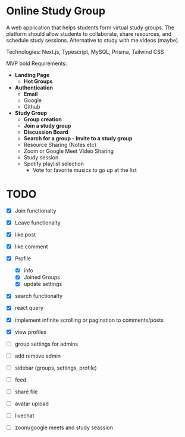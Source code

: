 # Online Study Group

A web application that helps students form virtual study groups. The platform should allow students to collaborate, share resources, and schedule study sessions. Alternative to study with me videos (maybe).

Technologies: Next.js, Typescript, MySQL, Prisma, Tailwind CSS

MVP bold
Requirements:

- **Landing Page**
  - **Hot Groups**
- **Authentication**
  - **Email**
  - Google
  - Github
- **Study Group**
  - **Group creation**
  - **Join a study group**
  - **Discussion Board**
  - **Search for a group - Invite to a study group**
  - Resource Sharing (Notes etc)
  - Zoom or Google Meet Video Sharing
  - Study session
  - Spotify playlist selection
    - Vote for favorite musics to go up at the list

# TODO

- [x] Join functionalty
- [x] Leave functionalty

- [x] like post
- [x] like comment

- [x] Profile

  - [x] info
  - [x] Joined Groups
  - [x] update settings

- [x] search functionalty

- [x] react query

- [x] implement infinite scrolling or pagination to comments/posts


- [x] view profiles

- [ ] group settings for admins
- [ ] add remove admin

- [ ] sidebar (groups, settings, profile)
- [ ] feed

- [ ] share file
- [ ] avatar upload

- [ ] livechat

- [ ] zoom/google meets and study seassion

